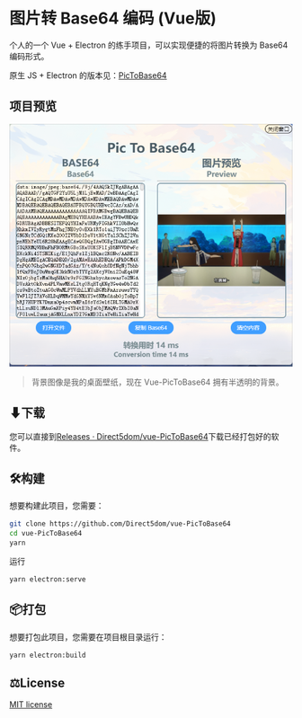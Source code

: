 # 图片转 Base64 编码 (Vue版)

个人的一个 Vue + Electron 的练手项目，可以实现便捷的将图片转换为 Base64 编码形式。

原生 JS + Electron 的版本见：[PicToBase64](https://github.com/Direct5dom/PicToBase64)

## 项目预览

![img](./README/2022-08-28-164756.png)

> 背景图像是我的桌面壁纸，现在 Vue-PicToBase64 拥有半透明的背景。

## ⬇下载

您可以直接到[Releases · Direct5dom/vue-PicToBase64](https://github.com/Direct5dom/vue-PicToBase64/releases)下载已经打包好的软件。

## 🛠️构建

想要构建此项目，您需要：

```sh
git clone https://github.com/Direct5dom/vue-PicToBase64
cd vue-PicToBase64
yarn
```

运行

```sh
yarn electron:serve
```

## 📦︎打包

想要打包此项目，您需要在项目根目录运行：

```sh
yarn electron:build
```

## ⚖️License

[MIT license](https://github.com/Direct5dom/vue-PicToBase64/blob/main/LICENSE)